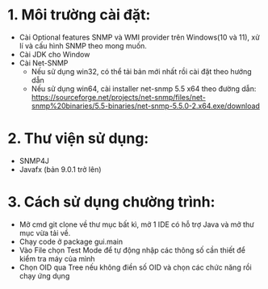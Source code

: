 # 1. Môi trường cài đặt:
- Cài Optional features SNMP và WMI provider trên Windows(10 và 11), xử lí và cấu hình SNMP theo mong muốn.
- Cài JDK cho Window
- Cài Net-SNMP
  + Nếu sử dụng win32, có thể tải bản mới nhất rồi cài đặt theo hướng dẫn
  + Nếu sử dụng win64, cài installer net-snmp 5.5 x64 theo đường dẫn: https://sourceforge.net/projects/net-snmp/files/net-snmp%20binaries/5.5-binaries/net-snmp-5.5.0-2.x64.exe/download

# 2. Thư viện sử dụng:
- SNMP4J
- Javafx (bản 9.0.1 trở lên)

# 3. Cách sử dụng chường trình:
- Mở cmd git clone về thư mục bất kì, mở 1 IDE có hỗ trợ Java và mở thư mục vừa tải về.
- Chạy code ở package gui.main
- Vào File chọn Test Mode để tự động nhập các thông số cần thiết để kiểm tra máy của mình
- Chọn OID qua Tree nếu không điền số OID và chọn các chức năng rồi chạy ứng dụng
